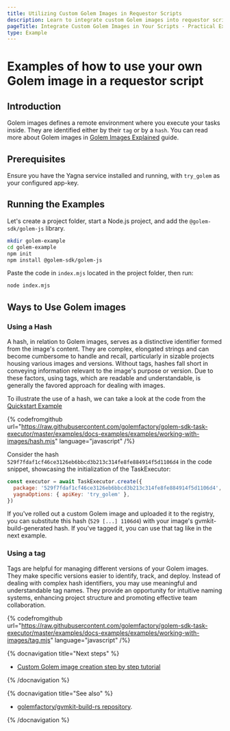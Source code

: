 ```yaml
---
title: Utilizing Custom Golem Images in Requestor Scripts
description: Learn to integrate custom Golem images into requestor scripts with practical examples, covering hash and tag usage for requestor scripts.
pageTitle: Integrate Custom Golem Images in Your Scripts - Practical Examples and Tips
type: Example
---
```


# Examples of how to use your own Golem image in a requestor script

## Introduction

Golem images defines a remote environment where you execute your tasks inside. They are identified either by their `tag` or by a `hash`. You can read more about Golem images in [Golem Images Explained](/docs/creators/javascript/guides/golem-images) guide.

## Prerequisites

Ensure you have the Yagna service installed and running, with `try_golem` as your configured app-key.

## Running the Examples

Let's create a project folder, start a Node.js project, and add the `@golem-sdk/golem-js` library.

```bash
mkdir golem-example
cd golem-example
npm init
npm install @golem-sdk/golem-js
```

Paste the code in `index.mjs` located in the project folder, then run:

```bash
node index.mjs
```

## Ways to Use Golem images

### Using a Hash

A hash, in relation to Golem images, serves as a distinctive identifier formed from the image's content. They are complex, elongated strings and can become cumbersome to handle and recall, particularly in sizable projects housing various images and versions. Without tags, hashes fall short in conveying information relevant to the image's purpose or version. Due to these factors, using tags, which are readable and understandable, is generally the favored approach for dealing with images.

To illustrate the use of a hash, we can take a look at the code from the [Quickstart Example](/docs/creators/javascript/quickstarts/quickstart)

{% codefromgithub url="https://raw.githubusercontent.com/golemfactory/golem-sdk-task-executor/master/examples/docs-examples/examples/working-with-images/hash.mjs" language="javascript" /%}

Consider the hash `529f7fdaf1cf46ce3126eb6bbcd3b213c314fe8fe884914f5d1106d4` in the code snippet, showcasing the initialization of the TaskExecutor:

```js
const executor = await TaskExecutor.create({
  package: '529f7fdaf1cf46ce3126eb6bbcd3b213c314fe8fe884914f5d1106d4',
  yagnaOptions: { apiKey: 'try_golem' },
})
```

If you've rolled out a custom Golem image and uploaded it to the registry, you can substitute this hash (`529 [...] 1106d4`) with your image's gvmkit-build-generated hash. If you've tagged it, you can use that tag like in the next example.

### Using a tag

Tags are helpful for managing different versions of your Golem images. They make specific versions easier to identify, track, and deploy. Instead of dealing with complex hash identifiers, you may use meaningful and understandable tag names. They provide an opportunity for intuitive naming systems, enhancing project structure and promoting effective team collaboration.

{% codefromgithub url="https://raw.githubusercontent.com/golemfactory/golem-sdk-task-executor/master/examples/docs-examples/examples/working-with-images/tag.mjs" language="javascript" /%}

{% docnavigation title="Next steps" %}

- [Custom Golem image creation step by step tutorial](/docs/creators/javascript/tutorials/building-custom-image)

{% /docnavigation %}

{% docnavigation title="See also" %}

- [golemfactory/gvmkit-build-rs repository](https://github.com/golemfactory/gvmkit-build-rs).

{% /docnavigation %}
